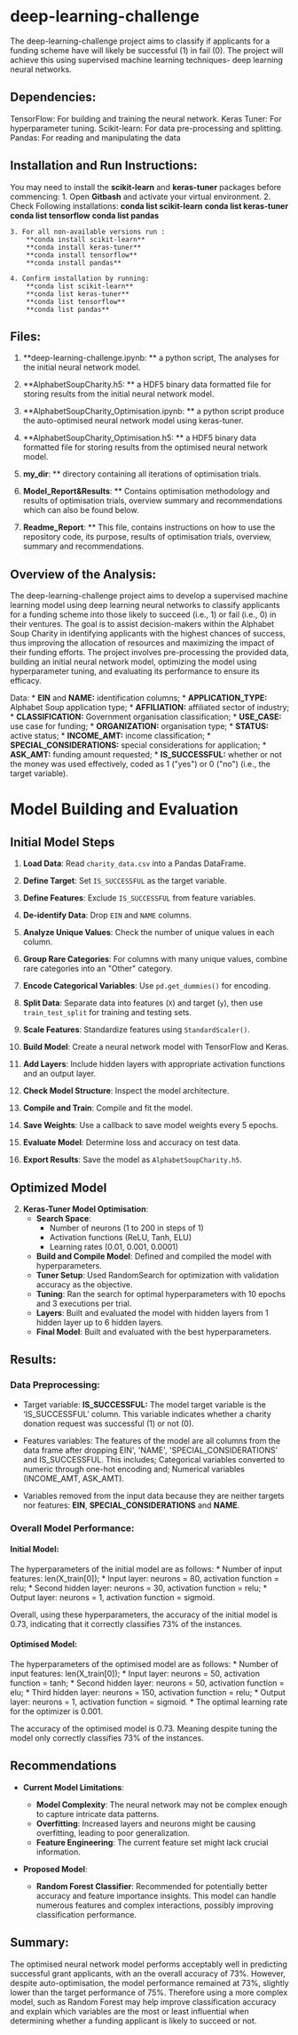 # deep-learning-challenge
The deep-learning-challenge project aims to classify if applicants for a funding scheme have will likely be successful (1) in  fail (0). The project will achieve this using supervised machine learning techniques-  deep learning neural networks.

## Dependencies:

TensorFlow: For building and training the neural network.
Keras Tuner: For hyperparameter tuning.
Scikit-learn: For data pre-processing and splitting.
Pandas: For reading and manipulating the data

## Installation and Run Instructions:
You may need to install the **scikit-learn** and **keras-tuner** packages before commencing:
	1. Open **Gitbash** and activate your virtual environment.
	2. Check Following installations:
		**conda list scikit-learn**
		**conda list keras-tuner**
		**conda list tensorflow**
		**conda list pandas** 

	3. For all non-available versions run :
		**conda install scikit-learn**
		**conda install keras-tuner**
		**conda install tensorflow**
		**conda install pandas**
	
	4. Confirm installation by running:
		**conda list scikit-learn**
		**conda list keras-tuner**
		**conda list tensorflow**
		**conda list pandas**



## Files:

1. **deep-learning-challenge.ipynb:
	** a python script, The analyses for the initial neural network model.

2. **AlphabetSoupCharity.h5:
	** a HDF5 binary data formatted file for storing results from the initial neural network model.

3. **AlphabetSoupCharity_Optimisation.ipynb:
	** a python script produce the auto-optimised neural network model using keras-tuner.

4. **AlphabetSoupCharity_Optimisation.h5:
	** a HDF5 binary data formatted file for storing results from the optimised neural network model.

5. **my_dir**:
	** directory containing all iterations of optimisation trials.

6. **Model_Report&Results**:
	** Contains optimisation methodology and results of optimisation trials, overview summary and recommendations which can also be found below.

7. **Readme_Report**:
	** This file, contains instructions on how to use the repository code, its purpose, results of optimisation trials, overview, summary and recommendations.


## Overview of the Analysis:
The deep-learning-challenge project aims to develop a supervised machine learning model using deep learning neural networks to classify applicants for a funding scheme into those likely to succeed (i.e., 1) or fail (i.e., 0) in their ventures. The goal is to assist decision-makers within the Alphabet Soup Charity in identifying applicants with the highest chances of success, thus improving the allocation of resources and maximizing the impact of their funding efforts. The project involves pre-processing the provided data, building an initial neural network model, optimizing the model using hyperparameter tuning, and evaluating its performance to ensure its efficacy.


Data:
	* **EIN** and **NAME:** identification columns;
	* **APPLICATION_TYPE:** Alphabet Soup application type;
	* **AFFILIATION:** affiliated sector of industry;
	* **CLASSIFICATION:** Government organisation classification;
	* **USE_CASE:** use case for funding;
	* **ORGANIZATION:** organisation type;
	* **STATUS:** active status;
	* **INCOME_AMT:** income classification;
	* **SPECIAL_CONSIDERATIONS:** special considerations for application;
	* **ASK_AMT:** funding amount requested;
	* **IS_SUCCESSFUL:** whether or not the money was used effectively, coded as 1 ("yes") or 0 ("no") (i.e., the target variable).



# Model Building and Evaluation

## Initial Model Steps

1. **Load Data**: 
	Read `charity_data.csv` into a Pandas DataFrame.
2. **Define Target**: 
	Set `IS_SUCCESSFUL` as the target variable.
3. **Define Features**: 
	Exclude `IS_SUCCESSFUL` from feature variables.
4. **De-identify Data**: 
	Drop `EIN` and `NAME` columns.
5. **Analyze Unique Values**: 
	Check the number of unique values in each column.
6. **Group Rare Categories**: 
	For columns with many unique values, combine rare categories into an "Other" category.

7. **Encode Categorical Variables**: 
	Use `pd.get_dummies()` for encoding.

8. **Split Data**: 
	Separate data into features (`X`) and target (`y`), then use `train_test_split` for training and testing sets.

9. **Scale Features**: 
	Standardize features using `StandardScaler()`.

10. **Build Model**: 
	Create a neural network model with TensorFlow and Keras.

11. **Add Layers**: 
	Include hidden layers with appropriate activation functions and an output layer.

12. **Check Model Structure**: 
	Inspect the model architecture.

13. **Compile and Train**: 
	Compile and fit the model.

14. **Save Weights**: 
	Use a callback to save model weights every 5 epochs.

15. **Evaluate Model**: 
	Determine loss and accuracy on test data.

16. **Export Results**: 
	Save the model as `AlphabetSoupCharity.h5`.

## Optimized Model

2. **Keras-Tuner Model Optimisation**:
   - **Search Space**:
     - Number of neurons (1 to 200 in steps of 1)
     - Activation functions (ReLU, Tanh, ELU)
     - Learning rates (0.01, 0.001, 0.0001)
   - **Build and Compile Model**: Defined and compiled the model with hyperparameters.
   - **Tuner Setup**: Used RandomSearch for optimization with validation accuracy as the objective.
   - **Tuning**: Ran the search for optimal hyperparameters with 10 epochs and 3 executions per trial.
   - **Layers**: Built and evaluated the model with hidden layers from 1 hidden layer up to 6 hidden layers.
   - **Final Model**: Built and evaluated with the best hyperparameters.



## Results:
### Data Preprocessing:
* Target variable: 
	**IS_SUCCESSFUL:** The model target variable is the ‘IS_SUCCESSFUL’ column. This variable indicates whether a charity donation request was successful (1) or not (0).

* Features variables: 
	The features of the model are all columns from the data frame after dropping EIN', 'NAME', 'SPECIAL_CONSIDERATIONS’ and IS_SUCCESSFUL. This includes; 			Categorical variables converted to numeric through one-hot encoding and; Numerical variables (INCOME_AMT, ASK_AMT).

* Variables removed from the input data because they are neither targets nor features: **EIN**, **SPECIAL_CONSIDERATIONS** and **NAME**. 


### Overall Model Performance:

#### Initial Model:
The hyperparameters of the initial model are as follows:
	* Number of input features: len(X_train[0]);
	* Input layer: neurons = 80, activation function = relu;
	* Second hidden layer: neurons = 30, activation function = relu;
	* Output layer: neurons = 1, activation function = sigmoid.

Overall, using these hyperparameters, the accuracy of the initial model is 0.73, indicating that it correctly classifies 73% of the instances.


#### Optimised Model:
The hyperparameters of the optimised model are as follows:
	* Number of input features: len(X_train[0]);
	* Input layer: neurons = 50, activation function = tanh;
	* Second hidden layer: neurons = 50, activation function = elu;
	* Third hidden layer: neurons = 150, activation function = relu;
	* Output layer: neurons = 1, activation function = sigmoid.
	* The optimal learning rate for the optimizer is 0.001.


The accuracy of the optimised model is 0.73. Meaning despite tuning the model only correctly classifies 73% of the instances.

## Recommendations
- **Current Model Limitations**:
  - **Model Complexity**: The neural network may not be complex enough to capture intricate data patterns.
  - **Overfitting**: Increased layers and neurons might be causing overfitting, leading to poor generalization.
  - **Feature Engineering**: The current feature set might lack crucial information.

- **Proposed Model**: 
  - **Random Forest Classifier**: Recommended for potentially better accuracy and feature importance insights. This model can handle numerous features and complex interactions, possibly improving classification performance.


## Summary:
The optimised neural network model performs acceptably well in predicting successful grant applicants, with an the overall accuracy of 73%. However, despite auto-optimisation, the model performance remained at 73%, slightly lower than the target performance of 75%. Therefore using a more complex model, such as Random Forest may help improve classification accuracy and explain which variables are the most or least influential when determining whether a funding applicant is likely to succeed or not.

